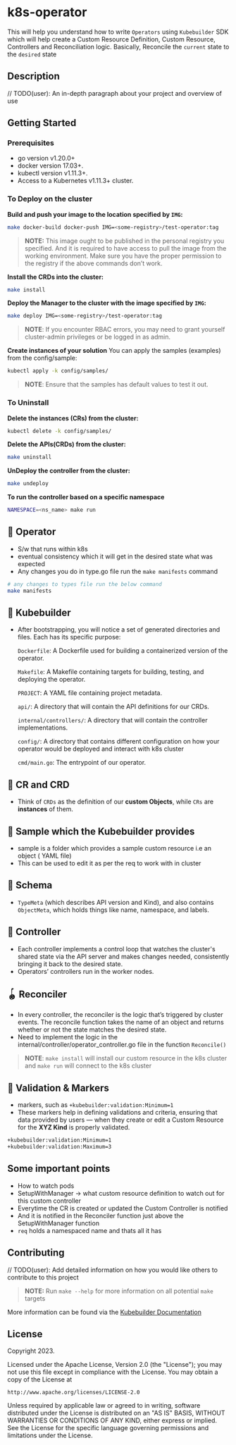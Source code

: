 # k8s-operator

This will help you understand how to write `Operators` using `Kubebuilder` SDK which will help create a Custom Resource Definition, Custom Resource, Controllers and Reconciliation logic.
Basically, Reconcile the `current` state to the `desired` state

## Description

// TODO(user): An in-depth paragraph about your project and overview of use

## Getting Started

### Prerequisites

- go version v1.20.0+
- docker version 17.03+.
- kubectl version v1.11.3+.
- Access to a Kubernetes v1.11.3+ cluster.

### To Deploy on the cluster

**Build and push your image to the location specified by `IMG`:**

```sh
make docker-build docker-push IMG=<some-registry>/test-operator:tag
```

> **NOTE:** This image ought to be published in the personal registry you specified.
> And it is required to have access to pull the image from the working environment.
> Make sure you have the proper permission to the registry if the above commands don’t work.

**Install the CRDs into the cluster:**

```sh
make install
```

**Deploy the Manager to the cluster with the image specified by `IMG`:**

```sh
make deploy IMG=<some-registry>/test-operator:tag
```

> **NOTE**: If you encounter RBAC errors, you may need to grant yourself cluster-admin
> privileges or be logged in as admin.

**Create instances of your solution**
You can apply the samples (examples) from the config/sample:

```sh
kubectl apply -k config/samples/
```

> **NOTE**: Ensure that the samples has default values to test it out.

### To Uninstall

**Delete the instances (CRs) from the cluster:**

```sh
kubectl delete -k config/samples/
```

**Delete the APIs(CRDs) from the cluster:**

```sh
make uninstall
```

**UnDeploy the controller from the cluster:**

```sh
make undeploy
```

**To run the controller based on a specific namespace**

```sh
NAMESPACE=<ns_name> make run
```

## :mechanical_arm: Operator

- S/w that runs within k8s
- eventual consistency which it will get in the desired state what was expected
- Any changes you do in type.go file run the `make manifests` command

```bash
# any changes to types file run the below command
make manifests
```

## :brain: Kubebuilder

- After bootstrapping, you will notice a set of generated directories and files. Each has its specific purpose:

  `Dockerfile`: A Dockerfile used for building a containerized version of the operator.

  `Makefile`: A Makefile containing targets for building, testing, and deploying the operator.

  `PROJECT`: A YAML file containing project metadata.

  `api/`: A directory that will contain the API definitions for our CRDs.

  `internal/controllers/`: A directory that will contain the controller implementations.

  `config/`: A directory that contains different configuration on how your operator would be deployed and interact with k8s cluster

  `cmd/main.go`: The entrypoint of our operator.

## :microbe: CR and CRD

- Think of `CRDs` as the definition of our **custom Objects**, while `CRs` are **instances** of them.

## :seedling: Sample which the Kubebuilder provides

- sample is a folder which provides a sample custom resource i.e an object ( YAML file)
- This can be used to edit it as per the req to work with in cluster

## :jigsaw: Schema

- `TypeMeta` (which describes API version and Kind), and also contains `ObjectMeta`, which holds things like name, namespace, and labels.

## :traffic_light: Controller

- Each controller implements a control loop that watches the cluster's shared state via the API server and makes changes needed, consistently bringing it back to the desired state.
- Operators’ controllers run in the worker nodes.

## :yo_yo: Reconciler

- In every controller, the reconciler is the logic that’s triggered by cluster events. The reconcile function takes the name of an object and returns whether or not the state matches the desired state.
- Need to implement the logic in the internal/controller/operator_controller.go file in the function `Reconcile()`

> **NOTE**: `make install` will install our custom resource in the k8s cluster and `make run` will connect to the k8s cluster

## :dart: Validation & Markers

- markers, such as `+kubebuilder:validation:Minimum=1`
- These markers help in defining validations and criteria, ensuring that data provided by users — when they create or edit a Custom Resource for the **XYZ Kind** is properly validated.

```bash
+kubebuilder:validation:Minimum=1
+kubebuilder:validation:Maximum=3
```

## Some important points

- How to watch pods
- SetupWithManager -> what custom resource definition to watch out for this custom controller
- Everytime the CR is created or updated the Custom Controller is notified
- And it is notified in the Reconciler function just above the SetupWithManager function
- `req` holds a namespaced name and thats all it has

## Contributing

// TODO(user): Add detailed information on how you would like others to contribute to this project

> **NOTE:** Run `make --help` for more information on all potential `make` targets

More information can be found via the [Kubebuilder Documentation](https://book.kubebuilder.io/introduction.html)

## License

Copyright 2023.

Licensed under the Apache License, Version 2.0 (the "License");
you may not use this file except in compliance with the License.
You may obtain a copy of the License at

    http://www.apache.org/licenses/LICENSE-2.0

Unless required by applicable law or agreed to in writing, software
distributed under the License is distributed on an "AS IS" BASIS,
WITHOUT WARRANTIES OR CONDITIONS OF ANY KIND, either express or implied.
See the License for the specific language governing permissions and
limitations under the License.
